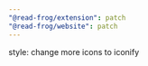 ```yaml
---
"@read-frog/extension": patch
"@read-frog/website": patch
---
```


style: change more icons to iconify
